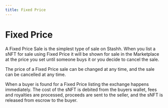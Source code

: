 ```yaml
---
title: Fixed Price
---
```


# Fixed Price

A Fixed Price Sale is the simplest type of sale on Stashh. When you list a sNFT for sale using Fixed Price it will be shown for sale in the Marketplace at the price you set until someone buys it or you decide to cancel the sale.

The price of a Fixed Price sale can be changed at any time, and the sale can be cancelled at any time.

When a buyer is found for a Fixed Price listing the exchange happens immediately. The cost of the sNFT is debited from the buyers wallet, fees and royalties are processed, proceeds are sent to the seller, and the sNFT is released from escrow to the buyer.